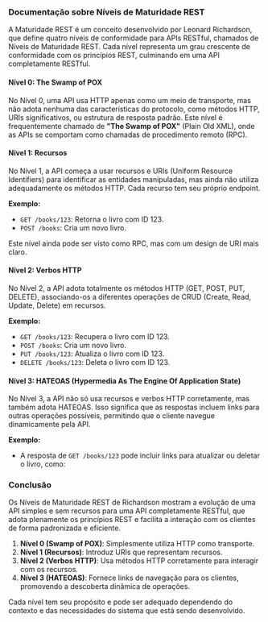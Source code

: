 ### **Documentação sobre Níveis de Maturidade REST**

A Maturidade REST é um conceito desenvolvido por Leonard Richardson, que define quatro níveis de conformidade para APIs RESTful, chamados de Níveis de Maturidade REST. Cada nível representa um grau crescente de conformidade com os princípios REST, culminando em uma API completamente RESTful.

#### **Nível 0: The Swamp of POX**

No Nível 0, uma API usa HTTP apenas como um meio de transporte, mas não adota nenhuma das características do protocolo, como métodos HTTP, URIs significativos, ou estrutura de resposta padrão. Este nível é frequentemente chamado de **"The Swamp of POX"** (Plain Old XML), onde as APIs se comportam como chamadas de procedimento remoto (RPC).

#### **Nível 1: Recursos**

No Nível 1, a API começa a usar recursos e URIs (Uniform Resource Identifiers) para identificar as entidades manipuladas, mas ainda não utiliza adequadamente os métodos HTTP. Cada recurso tem seu próprio endpoint.

**Exemplo:**

* `GET /books/123`: Retorna o livro com ID 123\.  
* `POST /books`: Cria um novo livro.

Este nível ainda pode ser visto como RPC, mas com um design de URI mais claro.

#### **Nível 2: Verbos HTTP**

No Nível 2, a API adota totalmente os métodos HTTP (GET, POST, PUT, DELETE), associando-os a diferentes operações de CRUD (Create, Read, Update, Delete) em recursos.

**Exemplo:**

* `GET /books/123`: Recupera o livro com ID 123\.  
* `POST /books`: Cria um novo livro.  
* `PUT /books/123`: Atualiza o livro com ID 123\.  
* `DELETE /books/123`: Deleta o livro com ID 123\.

#### **Nível 3: HATEOAS (Hypermedia As The Engine Of Application State)**

No Nível 3, a API não só usa recursos e verbos HTTP corretamente, mas também adota HATEOAS. Isso significa que as respostas incluem links para outras operações possíveis, permitindo que o cliente navegue dinamicamente pela API.

**Exemplo:**

* A resposta de `GET /books/123` pode incluir links para atualizar ou deletar o livro, como:

### **Conclusão**

Os Níveis de Maturidade REST de Richardson mostram a evolução de uma API simples e sem recursos para uma API completamente RESTful, que adota plenamente os princípios REST e facilita a interação com os clientes de forma padronizada e eficiente.

1. **Nível 0 (Swamp of POX)**: Simplesmente utiliza HTTP como transporte.  
2. **Nível 1 (Recursos)**: Introduz URIs que representam recursos.  
3. **Nível 2 (Verbos HTTP)**: Usa métodos HTTP corretamente para interagir com os recursos.  
4. **Nível 3 (HATEOAS)**: Fornece links de navegação para os clientes, promovendo a descoberta dinâmica de operações.

Cada nível tem seu propósito e pode ser adequado dependendo do contexto e das necessidades do sistema que está sendo desenvolvido.
